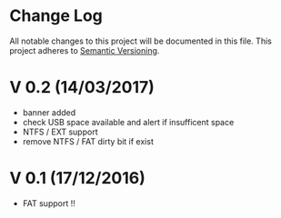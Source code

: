 # Change Log
All notable changes to this project will be documented in this file.
This project adheres to [Semantic Versioning](http://semver.org/).

# V 0.2 (14/03/2017)
- banner added
- check USB space available and alert if insufficent space
- NTFS / EXT support
- remove NTFS / FAT dirty bit if exist

# V 0.1 (17/12/2016)
- FAT support !!
